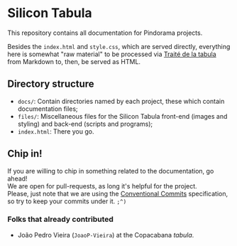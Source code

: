 # Silicon Tabula

This repository contains all documentation for Pindorama projects.  

Besides the ``index.html`` and ``style.css``, which are served directly,
everything here is somewhat "raw material" to be processed via [Traité de la
tabula](https://github.com/takusuman/traite-de-la-tabula.git) from Markdown
to, then, be served as HTML.  

## Directory structure

- `docs/`: Contain directories named by each project, these which contain documentation files;
- `files/`: Miscellaneous files for the Silicon Tabula front-end (images and
  styling) and back-end (scripts and programs);
- `index.html`: There you go.

## Chip in!

If you are willing to chip in something related to the documentation, go ahead!  
We are open for pull-requests, as long it's helpful for the project.  
Please, just note that we are using the [Conventional
Commits](http://conventionalcommits.org) specification, so try to keep your
commits under it. `;^)`

### Folks that already contributed

- João Pedro Vieira (`JoaoP-Vieira`) at the Copacabana *tabula*.
